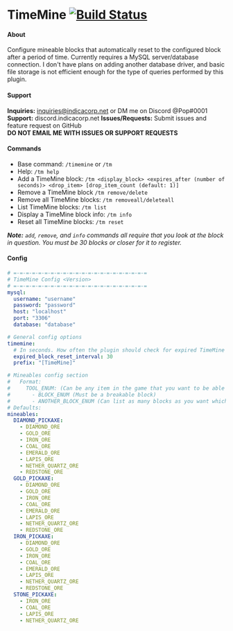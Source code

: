 # TimeMine [![Build Status](https://travis-ci.com/IndicaCorp-Development/TimeMine.svg?branch=master)](https://travis-ci.com/IndicaCorp-Development/TimeMine)

#### About
Configure mineable blocks that automatically reset to the configured block after a 
period of time. Currently requires a MySQL server/database connection. I don't have 
plans on adding another database driver, and basic file storage is not efficient 
enough for the type of queries performed by this plugin.  
  
#### Support
**Inquiries:** inquiries@indicacorp.net or DM me on Discord @Pop#0001  
**Support:** discord.indicacorp.net
**Issues/Requests:** Submit issues and feature request on GitHub  
**DO NOT EMAIL ME WITH ISSUES OR SUPPORT REQUESTS**  
  
#### Commands
* Base command: `/timemine` or `/tm`
* Help: `/tm help`
* Add a TimeMine block: `/tm <display_block> <expires_after (number of seconds)> <drop_item> [drop_item_count (default: 1)]`
* Remove a TimeMine block `/tm remove/delete`
* Remove all TimeMine blocks: `/tm removeall/deleteall`
* List TimeMine blocks: `/tm list`
* Display a TimeMine block info: `/tm info`
* Reset all TimeMine blocks: `/tm reset`
  
***Note:** `add`, `remove`, and `info` commands all require that you look at the block in question. You must be 30 blocks or closer for it to register.*
  
#### Config
```yaml
# =-=-=-=-=-=-=-=-=-=-=-=-=-=-=-=-=-=-=-=-=-=
# TimeMine Config <Version>
# =-=-=-=-=-=-=-=-=-=-=-=-=-=-=-=-=-=-=-=-=-=
mysql:
  username: "username"
  password: "password"
  host: "localhost"
  port: "3306"
  database: "database"

# General config options
timemine:
  # In seconds. How often the plugin should check for expired TimeMine blocks. <30 is not recommended.
  expired_block_reset_interval: 30
  prefix: "[TimeMine]"

# Mineables config section
#   Format:
#     TOOL_ENUM: (Can be any item in the game that you want to be able to the specified blocks)
#       - BLOCK_ENUM (Must be a breakable block)
#       - ANOTHER_BLOCK_ENUM (Can list as many blocks as you want which should be mineable by this block)
# Defaults:
mineables:
  DIAMOND_PICKAXE:
    - DIAMOND_ORE
    - GOLD_ORE
    - IRON_ORE
    - COAL_ORE
    - EMERALD_ORE
    - LAPIS_ORE
    - NETHER_QUARTZ_ORE
    - REDSTONE_ORE
  GOLD_PICKAXE:
    - DIAMOND_ORE
    - GOLD_ORE
    - IRON_ORE
    - COAL_ORE
    - EMERALD_ORE
    - LAPIS_ORE
    - NETHER_QUARTZ_ORE
    - REDSTONE_ORE
  IRON_PICKAXE:
    - DIAMOND_ORE
    - GOLD_ORE
    - IRON_ORE
    - COAL_ORE
    - EMERALD_ORE
    - LAPIS_ORE
    - NETHER_QUARTZ_ORE
    - REDSTONE_ORE
  STONE_PICKAXE:
    - IRON_ORE
    - COAL_ORE
    - LAPIS_ORE
    - NETHER_QUARTZ_ORE
```
